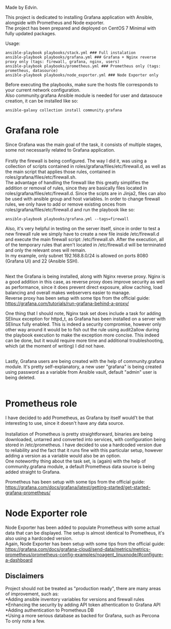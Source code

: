 Made by Edvin.

This project is dedicated to installing Grafana application with Ansible, alongside with Prometheus and Node exporter. <br />
The project has been prepared and deployed on CentOS 7 Minimal with fully updated packages.

Usage:  <br />
```
ansible-playbook playbooks/stack.yml ### Full instalation
ansible-playbook playbooks/grafana.yml ### Grafana + Nginx reverse proxy only (tags: firewall, grafana, nginx, users)
ansible-playbook playbooks/prometheus.yml ### Prometheus only (tags: prometheus, datasource)
ansible-playbook playbooks/node_exporter.yml ### Node Exporter only
```
Before executing the playbooks, make sure the hosts file corresponds to your current network configuration. <br />
Also community.grafana Ansible module is needed for user and datasouce creation, it can be installed like so:
```
ansible-galaxy collection install community.grafana
```
# Grafana role

Since Grafana was the main goal of the task, it consists of multiple stages, some not necessarily related to Grafana application. <br /> <br />
Firstly the firewall is being configured. The way I did it, was using a collection of scripts contained in roles/grafana/files/etc/firewall.d, as well as the main script that applies those rules, contained in roles/grafana/files/etc/firewall.sh. <br />
The advantage of handling the firewall like this greatly simplifies the addition or removal of rules, since they are basically files located in roles/grafana/files/etc/firewall.d. Since the scipts are in Jinja2, files can also be used with ansible group and host variables. In order to change firewall rules, we only have to add or remove existing onces from roles/grafana/files/etc/firewall.d and run the playbook like so:
```
ansible-playbook playbooks/grafana.yml --tags=firewall
```
Also, it's very helpful in testing on the server itself, since in order to test a new firewall rule we simply have to create a new file inside /etc/firewall.d and execute the main firewall script: /etc/firewall.sh. After the execution, all of the temporary rules that aren't located in /etc/firewall.d will be terminated and only the relevant ones will remain. <br />
In my example, only subnet  192.168.8.0/24 is allowed on ports 8080 (Grafana UI) and 22 (Ansible SSH).<br /><br />

Next the Grafana is being installed, along with Nginx reverse proxy. Nginx is a good addition in this case, as reverse proxy does improve security as well as performance, since it does prevent direct exposure, allow caching, load balancing and overall makes webservers easier to manage.<br />
Reverse proxy has been setup with some tips from the official guide: https://grafana.com/tutorials/run-grafana-behind-a-proxy/<br />

One thing that I should note, Nginx task set does include a task for adding SElinux exception for httpd_t, as Grafana has been installed on a server with SElinux fully enabled. This is indeed a security compromise, however only other way around it would be to fish out the rule using audit2allow during the playbook execution to make the exception more concise. This indeed can be done, but it would require more time and additional troubleshooting, which (at the moment of writing) I did not have. <br /> <br />

Lastly, Grafana users are being created with the help of community.grafana module. It's pretty self-explanatory, a new user "grafana" is being created using password as a variable from Ansible vault, default "admin" user is being deleted.<br /><br />

# Prometheus role
I have decided to add Prometheus, as Grafana by itself would't be that interesting to use, since it doesn't have any data source. <br /><br />
Installation of Prometheus is pretty straightforward, binaries are being downloaded, untarred and converted into services, with configuration being stored in /etc/prometheus. I have decided to use a hardcoded version due to reliability and the fact that it runs fine with this particular setup, however adding a version as a variable would also be an option.<br />
One noteworthy thing about the task set, is (again) with the help of community.grafana module, a default Prometheus data source is being added straight to Grafana.<br />

Prometheus has been setup with some tips from the official guide: https://grafana.com/docs/grafana/latest/getting-started/get-started-grafana-prometheus/

# Node Exporter role
Node Exporter has been added to populate Prometheus with some actual data that can be displayed. The setup is almost identical to Prometheus, it's also using a hardcoded version.<br />
Again, Node Exporter has been setup with some tips from the official guide: https://grafana.com/docs/grafana-cloud/send-data/metrics/metrics-prometheus/prometheus-config-examples/noagent_linuxnode/#configure-a-dashboard

## Disclaimers
Project should not be treated as "production ready", there are many areas of improvement, such as:<br />
*Adding ansible inventory variables for versions and firewall rules
*Enhancing the security by adding API token athentication to Grafana API<br />
*Adding authentication to Prometheus DB<br />
*Using a more serious database as backed for Grafana, such as Percona<br />
To only note a few.
